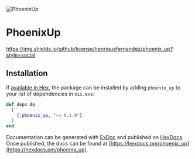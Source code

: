 ![PhoenixUp](https://github.com/henriquefernandez/phoenix_up/blob/master/priv/static/logo-small.png)

# PhoenixUp

https://img.shields.io/github/license/henriquefernandez/phoenix_up?style=social

## Installation

If [available in Hex](https://hex.pm/docs/publish), the package can be installed
by adding `phoenix_up` to your list of dependencies in `mix.exs`:

```elixir
def deps do
  [
    {:phoenix_up, "~> 0.1.0"}
  ]
end
```

Documentation can be generated with [ExDoc](https://github.com/elixir-lang/ex_doc)
and published on [HexDocs](https://hexdocs.pm). Once published, the docs can
be found at [https://hexdocs.pm/phoenix_up](https://hexdocs.pm/phoenix_up).

